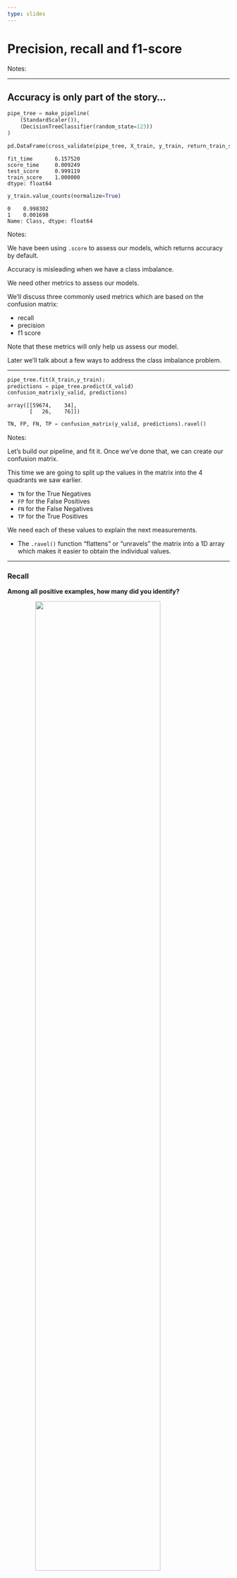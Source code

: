 ```yaml
---
type: slides
---
```


# Precision, recall and f1-score

Notes: <br>

---

## Accuracy is only part of the story…

``` python
pipe_tree = make_pipeline(
    (StandardScaler()),
    (DecisionTreeClassifier(random_state=123))
)
```

``` python
pd.DataFrame(cross_validate(pipe_tree, X_train, y_train, return_train_score=True)).mean()
```

```out
fit_time       6.157520
score_time     0.009249
test_score     0.999119
train_score    1.000000
dtype: float64
```

``` python
y_train.value_counts(normalize=True)
```

```out
0    0.998302
1    0.001698
Name: Class, dtype: float64
```

Notes:

We have been using `.score` to assess our models, which returns accuracy
by default.

Accuracy is misleading when we have a class imbalance.

We need other metrics to assess our models.

We’ll discuss three commonly used metrics which are based on the
confusion matrix:

  - recall
  - precision
  - f1 score

Note that these metrics will only help us assess our model.

Later we’ll talk about a few ways to address the class imbalance
problem.

---

``` python
pipe_tree.fit(X_train,y_train);
predictions = pipe_tree.predict(X_valid)
confusion_matrix(y_valid, predictions)
```

```out
array([[59674,    34],
       [   26,    76]])
```

``` python
TN, FP, FN, TP = confusion_matrix(y_valid, predictions).ravel()
```

Notes:

Let’s build our pipeline, and fit it. Once we’ve done that, we can
create our confusion matrix.

This time we are going to split up the values in the matrix into the 4
quadrants we saw earlier.

  - `TN` for the True Negatives
  - `FP` for the False Positives
  - `FN` for the False Negatives
  - `TP` for the True Positives

We need each of these values to explain the next measurements.

  - The `.ravel()` function “flattens” or “unravels” the matrix into a
    1D array which makes it easier to obtain the individual values.

---

### Recall

**Among all positive examples, how many did you identify?**

<img src="/module7/module7_05/unnamed-chunk-8-1.png" width="75%" style="display: block; margin: auto;" />

<center>

<img src="/module7/recall.png"  width = "35%" alt="404 image" />

</center>

Notes:

**Recall**: how many of the actual positive examples did you identify?

So, in this case, since fraud is our positive label, we see the
correctly identified labels in the bottom right quadrant and the ones
that we missed in the bottom left quadrant.

---

<center>

<img src="/module7/recall.png"  width = "45%" alt="404 image" />

</center>

``` python
confusion_matrix(y_valid, predictions)
```

```out
array([[59674,    34],
       [   26,    76]])
```

``` python
TN, FP, FN, TP = confusion_matrix(y_valid, predictions).ravel()
```

``` python
recall = TP / (TP + FN)
recall.round(4)
```

```out
0.7451
```

Notes:

So here we take our true positives and we divide by all the positive
labels in our validation set which is the predictions the model
incorrectly labeled as negative (the false negatives).

---

### Precision

**Among the positive examples you identified, how many were actually
positive?**

<img src="/module7/module7_05/unnamed-chunk-12-1.png" width="75%" style="display: block; margin: auto;" />

<center>

<img src="/module7/precision.png"  width = "30%" alt="404 image" />

</center>

Notes:

**Precision**: Of the frauds we “caught”, the fraction that was actually
frauds.

With fraud as our positive label, we see the correctly identified fraud
in the bottom right quadrant and the labels we incorrectly labeled as
frauds in the top right.

---

<center>

<img src="/module7/precision.png"  width = "30%" alt="404 image" />

</center>

``` python
confusion_matrix(y_valid, predictions)
```

```out
array([[59674,    34],
       [   26,    76]])
```

``` python
TN, FP, FN, TP = confusion_matrix(y_valid, predictions).ravel()
```

``` python
precision = TP / (TP + FP)
precision.round(4)
```

```out
0.6909
```

Notes:

So here we take our true positives and we divide by all the positive
labels that our model predicted.

Of course, we’d like to have high precision and recall but the balance
depends on our domain.

For credit card fraud detection, recall is really important (catching
frauds), precision is less important (reducing false positives).

---

### f1

**f1-score combines precision and recall to give one score.**

<img src="/module7/module7_05/unnamed-chunk-16-1.png" width="75%" style="display: block; margin: auto;" />

<center>

<img src="/module7/f1.png"  width = "35%" alt="404 image" />

</center>

Notes:

**f1**: The harmonic mean of precision and recall.

**f1-score combines precision and recall to give one score.** which
could be used in hyperparameter optimization, for instance.

---

<center>

<img src="/module7/f1.png"  width = "40%" alt="404 image" />

</center>

``` python
precision
```

```out
0.6909090909090909
```

``` python
recall
```

```out
0.7450980392156863
```

``` python
f1_score = (2 * precision * recall) / (precision + recall)
f1_score
```

```out
0.7169811320754716
```

Notes:

If both precision and recall go up, the f1 score will go up, so in
general, we want this to be high.

Sometimes we need a single score to maximize, e.g., when doing
hyperparameter tuning via RandomizedSearchCV.

Accuracy is often a bad choice.

---

## Calculate evaluation metrics by ourselves and with sklearn

``` python
data = {}
data["accuracy"] = [(TP + TN) / (TN + FP + FN + TP)]
data["error"] = [(FP + FN) / (TN + FP + FN + TP)]
data["precision"] = [ TP / (TP + FP)] 
data["recall"] = [TP / (TP + FN)] 
data["f1 score"] = [(2 * precision * recall) / (precision + recall)] 
measures_df = pd.DataFrame(data, index=['ourselves'])
```

Notes:

We can calculate all these measurements ourselves using basic math, or…

---

``` python
from sklearn.metrics import accuracy_score, precision_score, recall_score, f1_score
```

``` python
pred_cv =  pipe_tree.predict(X_valid) 

data["accuracy"].append(accuracy_score(y_valid, pred_cv))
data["error"].append(1 - accuracy_score(y_valid, pred_cv))
data["precision"].append(precision_score(y_valid, pred_cv, zero_division=1))
data["recall"].append(recall_score(y_valid, pred_cv))
data["f1 score"].append(f1_score(y_valid, pred_cv))

pd.DataFrame(data, index=['ourselves', 'sklearn'])
```

```out
           accuracy     error  precision    recall  f1 score
ourselves  0.998997  0.001003   0.690909  0.745098  0.716981
sklearn    0.998997  0.001003   0.690909  0.745098  0.716981
```

Notes:

…We can use `scikit-learn` which has functions for these metrics.

See
<a href="https://scikit-learn.org/stable/modules/classes.html#module-sklearn.metrics" target="_blank">here</a>.

The scores match.

---

### Classification report

``` python
from sklearn.metrics import classification_report
```

``` python
pipe_tree.classes_
```

```out
array([0, 1])
```

``` python
print(classification_report(y_valid, pipe_tree.predict(X_valid),
        target_names=["non-fraud", "fraud"]))
```

```out
              precision    recall  f1-score   support

   non-fraud       1.00      1.00      1.00     59708
       fraud       0.69      0.75      0.72       102

    accuracy                           1.00     59810
   macro avg       0.85      0.87      0.86     59810
weighted avg       1.00      1.00      1.00     59810
```

Notes:

There is a convenient function called `classification_report` in
`sklearn` which gives the information that we described earlier.

We can use `classes` to see which position each label takes so we can
designate them more comprehensive labels in our report.

Note that what you consider “positive” (fraud in our case) is important
when calculating precision, recall, and f1-score.

If you flip what is considered positive or negative, we’ll end up with
different True Positive, False Positive, True Negatives and False
Negatives, and hence different precision, recall, and f1-scores.

The `support` column just shows the number of examples in each class.

---

<center>

<img src="/module7/evaluation-metrics.png"  width = "80%" alt="404 image" />

</center>

<a href="https://raw.githubusercontent.com/UBC-MDS/introduction-machine-learning/master/static/module7/evaluation-metrics.png" target="_blank">See
here for full size.</a>

Notes:

We’ve provided you with a “Cheat Sheet” that you can refer to.

It will be available
<a href="https://raw.githubusercontent.com/UBC-MDS/introduction-machine-learning/master/static/module7/evaluation-metrics.png" target="_blank">here</a>.

Accuracy is misleading when you have a class imbalance.

A confusion matrix provides a way to break down errors made by our
model.

We have looked at three metrics based on the confusion matrix:

  - precision
  - recall
  - f1-score

---

# Let’s apply what we learned\!

Notes: <br>
